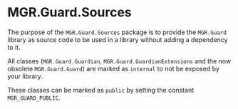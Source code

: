 MGR.Guard.Sources
===

The purpose of the `MGR.Guard.Sources` package is to provide the `MGR.Guard`
library as source code to be used in a library without adding a
dependency to it.

All classes (`MGR.Guard.Guardian`, `MGR.Guard.GuardianExtensions` and the now obsolete `MGR.Guard.Guard`) are marked as `internal` to not be exposed by your library.

These classes can be marked as `public` by setting the constant `MGR_GUARD_PUBLIC`.
